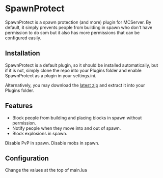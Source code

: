 SpawnProtect
============

SpawnProtect is a spawn protection (and more) plugin for MCServer. By default, it simply prevents people from building in spawn who don't have permission to do som but it also has more permissions that can be configured easily.

Installation
------------

SpawnProtect is a default plugin, so it should be installed automatically, but if it is not, simply clone the repo into your Plugins folder and enable SpawnProtect as a plugin in your settings.ini.

Alternatively, you may download the [latest zip](http://ci.berboe.co.uk/job/SpawnProtect/lastSuccessfulBuild/artifact/SpawnProtect.zip) and extract it into your Plugins folder.

Features
--------

 * Block people from building and placing blocks in spawn without permission.
 * Notify people when they move into and out of spawn.
 * Block explosions in spawn.

 Disable PvP in spawn.
 Disable mobs in spawn.

Configuration
-------------

Change the values at the top of main.lua
